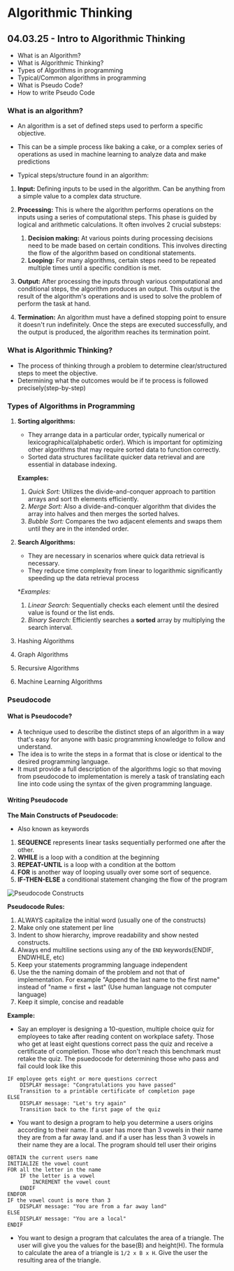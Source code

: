 # Algorithmic Thinking

## 04.03.25 - Intro to Algorithmic Thinking

- What is an Algorithm?
- What is Algorithmic Thinking?
- Types of Algorithms in programming
- Typical/Common algorithms in programming
- What is Pseudo Code?
- How to write Pseudo Code

### What is an algorithm?

- An algorithm is a set of defined steps used to perform a specific objective. 
- This can be a simple process like baking a cake, or a complex series of operations as used in machine learning to analyze data and make predictions

- Typical steps/structure found in an algorithm:

1. **Input:** Defining inputs to be used in the algorithm. Can be anything from a simple value to a complex data structure.

2. **Processing:** This is where the algorithm performs operations on the inputs using a series of computational steps. This phase is guided by logical and arithmetic calculations. It often involves 2 crucial substeps:

    1. **Decision making:** At various points during processing decisions need to be made based on certain conditions. This involves directing the flow of the algorithm based on conditional statements.
    2. **Looping:** For many algorithms, certain steps need to be repeated multiple times until a specific condition is met.

3. **Output:** After processing the inputs through various computational and conditional steps, the algorithm produces an output. This output is the result of the algorithm's operations and is used to solve the problem of perform the task at hand.

4. **Termination:** An algorithm must have a defined stopping point to ensure it doesn't run indefinitely. Once the steps are executed successfully, and the output is produced, the algorithm reaches its termination point.

### What is Algorithmic Thinking?

- The process of thinking through a problem to determine clear/structured steps to meet the objective.
- Determining what the outcomes would be if te process is followed precisely(step-by-step)

### Types of Algorithms in Programming

1. **Sorting algorithms:** 

    - They arrange data in a particular order, typically numerical or lexicographical(alphabetic order). Which is important for optimizing other algorithms that may require sorted data to function correctly.
    - Sorted data structures facilitate quicker data retrieval and are essential in database indexing.

    **Examples:**

    1. *Quick Sort:* Utilizes the divide-and-conquer approach to partition arrays and sort th elements efficiently.
    2. *Merge Sort:* Also a divide-and-conquer algorithm that divides the array into halves and then merges the sorted halves.
    3. *Bubble Sort:* Compares the two adjacent elements and swaps them until they are in the intended order.

2. **Search Algorithms:**

    - They are necessary in scenarios where quick data retrieval is necessary.
    - They reduce time complexity from linear to logarithmic  significantly speeding up the data retrieval process

    **Examples:*
    1. *Linear Search:* Sequentially checks each element until the desired value is found or the list ends.
    2. *Binary Search:* Efficiently searches a **sorted** array by multiplying the search interval. 

3. Hashing Algorithms
4. Graph Algorithms
5. Recursive Algorithms
6. Machine Learning Algorithms

### Pseudocode

#### What is Pseudocode?

- A technique used to describe the distinct steps of an algorithm in a way that's easy for anyone with basic programming knowledge to follow and understand.
- The idea is to write the steps in a format that is close or identical to the desired programming language.
- It must provide a full description of the algorithms logic so that moving from pseudocode to implementation is merely a task of translating each line into code using the syntax of the given programming language.

#### Writing Pseudocode

**The Main Constructs of Pseudocode:**

- Also known as keywords

1. **SEQUENCE** represents linear tasks sequentially performed one after the other.
2. **WHILE** is a loop with a condition at the beginning
3. **REPEAT-UNTIL** is a loop with a condition at the bottom
4. **FOR** is another way of looping usually over some sort of sequence.
5. **IF-THEN-ELSE** a conditional statement changing the flow of the program

![Pseudocode Constructs](https://builtin.com/sites/www.builtin.com/files/styles/ckeditor_optimize/public/inline-images/national/pseudocode%2520constructs.png)

**Pseudocode Rules:**

1. ALWAYS capitalize the initial word (usually one of the constructs)
2. Make only one statement per line
3. Indent to show hierarchy, improve readability and show nested constructs.
4. Always end multiline sections using any of the `END` keywords(ENDIF, ENDWHILE, etc)
5. Keep your statements programming language independent
6. Use the the naming domain of the problem and not that of implementation. For example "Append the last name to the first name" instead of "name = first + last" (Use human language not computer language)
7. Keep it simple, concise and readable

**Example:**

- Say an employer is designing a 10-question, multiple choice quiz for employees to take after reading content on workplace safety. Those who get at least eight questions correct pass the quiz and receive a certificate of completion. Those who don't reach this benchmark must retake the quiz.
The psuedocode for determining those who pass and fail could look like this

```
IF employee gets eight or more questions correct
    DISPLAY message: "Congratulations you have passed"
    Transition to a printable certificate of completion page
ELSE
    DISPLAY message: "Let's try again"
    Transition back to the first page of the quiz
```

- You want to design a program to help you determine a users origins according to their name. If a user has more than 3 vowels in their name they are from a far away land. and if a user has less than 3 vowels in their name they are a local. The program should tell user their origins

```
OBTAIN the current users name
INITIALIZE the vowel count
FOR all the letter in the name
    IF the letter is a vowel
        INCREMENT the vowel count
    ENDIF
ENDFOR
IF the vowel count is more than 3
    DISPLAY message: "You are from a far away land"
ELSE
    DISPLAY message: "You are a local"
ENDIF
```

- You want to design a program that calculates the area of a triangle. The user will give you the values for the base(B) and height(H). The formula to calculate the area of a triangle is `1/2 x B x H`. Give the user the resulting area of the triangle.

```

```
